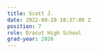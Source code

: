 ```yaml
---
title: Scott J.
date: 2022-09-20 18:37:00 Z
position: 7
role: Dracut High School
grad-year: 2026
---
```


